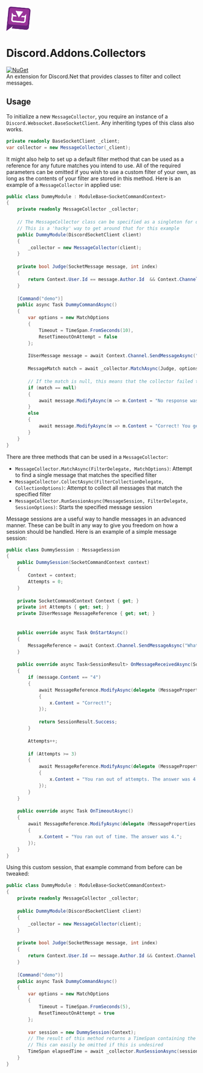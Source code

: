 <img src="./marketing/Icon.png" width="64" height="64" /><br/>
# Discord.Addons.Collectors
[![NuGet](https://img.shields.io/nuget/vpre/Discord.Addons.Collectors.svg?maxAge=2592000?style=plastic)](https://www.nuget.org/packages/Discord.Addons.Collectors)<br/>
An extension for Discord.Net that provides classes to filter and collect messages.

## Usage
To initialize a new `MessageCollector`, you require an instance of a `Discord.Websocket.BaseSocketClient`. Any inheriting types of this class also works.
```cs
private readonly BaseSocketClient _client;
var collector = new MessageCollector(_client);
```

It might also help to set up a default filter method that can be used as a reference for any future matches you intend to use. All of the required parameters can be omitted if you wish to use a custom filter of your own, as long as the contents of your filter are stored in this method. Here is an example of a `MessageCollector` in applied use:
```cs
public class DummyModule : ModuleBase<SocketCommandContext>
{
	private readonly MessageCollector _collector;

	// The MessageCollector class can be specified as a singleton for dependency injection instead
	// This is a 'hacky' way to get around that for this example
	public DummyModule(DiscordSocketClient client)
	{
		_collector = new MessageCollector(client);
	}

	private bool Judge(SocketMessage message, int index)
	{
		return Context.User.Id == message.Author.Id  && Context.Channel.Id == message.Channel.Id && message.Content == "4";		
	}

	[Command("demo")]
	public async Task DummyCommandAsync()
	{
		var options = new MatchOptions
		{
			Timeout = TimeSpan.FromSeconds(10),
			ResetTimeoutOnAttempt = false
		};

		IUserMessage message = await Context.Channel.SendMessageAsync("What is 2+2?");

		MessageMatch match = await _collector.MatchAsync(Judge, options);

		// If the match is null, this means that the collector failed to receive any matches within the specified time limit
		if (match == null)
		{
			await message.ModifyAsync(m => m.Content = "No response was given. The answer was 4.");
		}
		else
		{
			await message.ModifyAsync(m => m.Content = "Correct! You get a gold star in my book.");
		}
	}
}
```

There are three methods that can be used in a `MessageCollector`:

- `MessageCollector.MatchAsync(FilterDelegate, MatchOptions)`: Attempt to find a single message that matches the specified filter
- `MessageCollector.CollectAsync(FilterCollectionDelegate, CollectionOptions)`: Attempt to collect all messages that match the specified filter
- `MessageCollector.RunSessionAsync(MessageSession, FilterDelegate, SessionOptions)`: Starts the specified message session

Message sessions are a useful way to handle messages in an advanced manner. These can be built in any way to give you freedom on how a session should be handled.
Here is an example of a simple message session:
```cs
public class DummySession : MessageSession
{
	public DummySession(SocketCommandContext context)
	{
		Context = context;
		Attempts = 0;
	}

	private SocketCommandContext Context { get; }
	private int Attempts { get; set; }
	private IUserMessage MessageReference { get; set; }


	public override async Task OnStartAsync()
	{
		MessageReference = await Context.Channel.SendMessageAsync("What is 2+2?");
	}

	public override async Task<SessionResult> OnMessageReceivedAsync(SocketMessage message)
	{
		if (message.Content == "4")
		{
			await MessageReference.ModifyAsync(delegate (MessageProperties x)
			{
				x.Content = "Correct!";
			});

			return SessionResult.Success;
		}

		Attempts++;

		if (Attempts >= 3)
		{
			await MessageReference.ModifyAsync(delegate (MessageProperties x)
			{
				x.Content = "You ran out of attempts. The answer was 4.";
			});
		}
	}

	public override async Task OnTimeoutAsync()
	{
		await MessageReference.ModifyAsync(delegate (MessageProperties x)
		{
			x.Content = "You ran out of time. The answer was 4.";
		});
	}
}
```

Using this custom session, that example command from before can be tweaked:
```cs
public class DummyModule : ModuleBase<SocketCommandContext>
{
	private readonly MessageCollector _collector;

	public DummyModule(DiscordSocketClient client)
	{
		_collector = new MessageCollector(client);
	}

	private bool Judge(SocketMessage message, int index)
	{
		return Context.User.Id == message.Author.Id && Context.Channel.Id == message.Channel.Id;		
	}

	[Command("demo")]
	public async Task DummyCommandAsync()
	{
		var options = new MatchOptions
		{
			Timeout = TimeSpan.FromSeconds(5),
			ResetTimeoutOnAttempt = true
		};

		var session = new DummySession(Context);
		// The result of this method returns a TimeSpan containing the time that was elapsed for this session
		// This can easily be omitted if this is undesired
		TimeSpan elapsedTime = await _collector.RunSessionAsync(session, Judge, options);
	}
}
```
